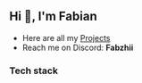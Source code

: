 ## Hi 👋, I'm Fabian

- Here are all my [Projects](https://github.com/Fabzhii?tab=repositories)
- Reach me on Discord: **Fabzhii**

### Tech stack
